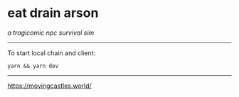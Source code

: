 # eat drain arson

_a tragicomic npc survival sim_

---

To start local chain and client:

```
yarn && yarn dev
```

---

https://movingcastles.world/
